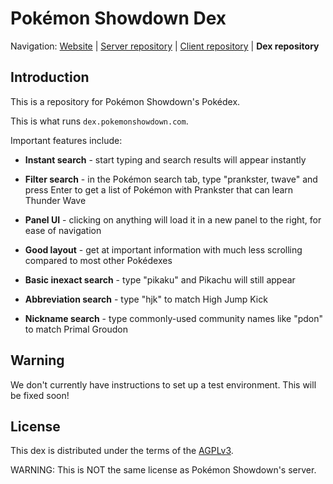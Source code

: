 Pokémon Showdown Dex
========================================================================

Navigation: [Website][1] | [Server repository][2] | [Client repository][3] | **Dex repository**

  [1]: http://pokemonshowdown.com/
  [2]: https://github.com/Zarel/Pokemon-Showdown
  [3]: https://github.com/Zarel/Pokemon-Showdown-Client

Introduction
------------------------------------------------------------------------

This is a repository for Pokémon Showdown's Pokédex.

This is what runs `dex.pokemonshowdown.com`.

Important features include:

- **Instant search** - start typing and search results will appear instantly

- **Filter search** - in the Pokémon search tab, type "prankster, twave" and press Enter to get a list of Pokémon with Prankster that can learn Thunder Wave

- **Panel UI** - clicking on anything will load it in a new panel to the right, for ease of navigation

- **Good layout** - get at important information with much less scrolling compared to most other Pokédexes

- **Basic inexact search** - type "pikaku" and Pikachu will still appear

- **Abbreviation search** - type "hjk" to match High Jump Kick

- **Nickname search** - type commonly-used community names like "pdon" to match Primal Groudon

Warning
------------------------------------------------------------------------

We don't currently have instructions to set up a test environment. This will be fixed soon!

License
------------------------------------------------------------------------

This dex is distributed under the terms of the [AGPLv3][4].

  [4]: http://www.gnu.org/licenses/agpl-3.0.html

WARNING: This is NOT the same license as Pokémon Showdown's server.
